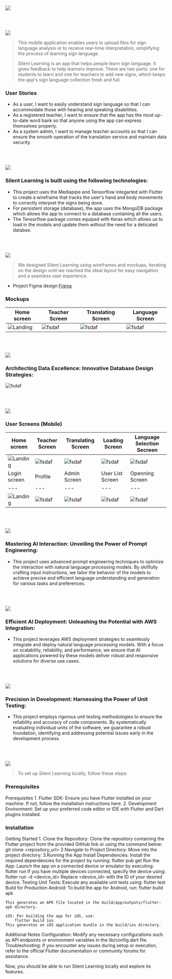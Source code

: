 <img src="./readme/title1.svg"/>

<br><br>

<!-- project philosophy -->
<img src="./readme/title2.svg"/>

>This mobile application enables users to upload files for sign language analysis or to receive real-time interpretation, simplifying the process of learning sign language.
>
> Silent Learning is an app that helps people learn sign language. It gives feedback to help learners improve. There are two parts: one for students to learn and one for teachers to add new signs, which keeps the app's sign language collection fresh and full.


### User Stories
- As a user, I want to easily understand sign language so that I can accommodate those with hearing and speaking disabilities.
- As a registered teacher, I want to ensure that the app has the most up-to-date word bank so that anyone using the app can express themselves properly.
- As a system admin, I want to manage teacher accounts so that I can ensure the smooth operation of the translation service and maintain data security.

<br><br>
<!-- Tech stack -->
<img src="./readme/title3.svg"/>

###  Silent Learning is built using the following technologies:

- This project uses the Mediapipe and Tensorflow integarted with Flutter to create a wireframe that tracks the user's hand and body movements to correctly interpret the signs being done.
- For persistent storage (database), the app uses the MongoDB package which allows the app to connect to a database containing all the users.
- The Tensorflow package comes equiped with Keras which allows us to load in the models and update them without the need for a deticated databse.

<br><br>
<!-- UI UX -->
<img src="./readme/title4.svg"/>


> We designed Silent Learning using wireframes and mockups, iterating on the design until we reached the ideal layout for easy navigation and a seamless user experience.

- Project Figma design [Figma](https://www.figma.com/file/xcOANpKdHBofpmiJXo8pvz/Silent-Learning?type=design&node-id=0-1&mode=design&t=8ozsZ9HivkYXuGxC-0)


### Mockups
| Home screen  | Teacher Screen | Translating Screen | Language Screen |
| ---| ---| ---| ---|
| ![Landing](./readme/images/Home%20screen.png) | ![fsdaf](./readme/images/Teaching%20screen.png) | ![fsdaf](./readme/images/Learning%20Screen.png) |![fsdaf](./readme/images/Language%20screen.png) |

<br><br>

<!-- Database Design -->
<img src="./readme/title5.svg"/>

###  Architecting Data Excellence: Innovative Database Design Strategies:

![fsdaf](./readme/images/mongo_database_v1.png)


<br><br>


<!-- Implementation -->
<img src="./readme/title6.svg"/>


### User Screens (Mobile)
| Home screen  | Teacher Screen | Translating Screen | Loading Screen | Language Selection Secreen |
| ---| ---| ---| ---| ---|
| ![Landing](./readme/images/Home%20screen.png) | ![fsdaf](./readme/images/Teaching%20screen.png) | ![fsdaf](./readme/images/Learning%20Screen.png) | ![fsdaf](./readme/images/Loading%20Screen.png) | ![fsdaf](./readme/images/Language%20screen.png) |
| Login screen  | Profile | Admin Screen | User List Screen | Openning Screen | 
| ---| ---| ---| ---| ---|
| ![Landing](./readme/images/Login.png) | ![fsdaf](./readme/images/profile.png) | ![fsdaf](./readme/images/Admin.png) |![fsdaf](./readme/images/User%20list.png) | ![fsdaf](./readme/images/Openning%20Screen.png) | 


<br><br>


<!-- Prompt Engineering -->
<img src="./readme/title7.svg"/>

###  Mastering AI Interaction: Unveiling the Power of Prompt Engineering:

- This project uses advanced prompt engineering techniques to optimize the interaction with natural language processing models. By skillfully crafting input instructions, we tailor the behavior of the models to achieve precise and efficient language understanding and generation for various tasks and preferences.

<br><br>

<!-- AWS Deployment -->
<img src="./readme/title8.svg"/>

###  Efficient AI Deployment: Unleashing the Potential with AWS Integration:

- This project leverages AWS deployment strategies to seamlessly integrate and deploy natural language processing models. With a focus on scalability, reliability, and performance, we ensure that AI applications powered by these models deliver robust and responsive solutions for diverse use cases.

<br><br>

<!-- Unit Testing -->
<img src="./readme/title9.svg"/>

###  Precision in Development: Harnessing the Power of Unit Testing:

- This project employs rigorous unit testing methodologies to ensure the reliability and accuracy of code components. By systematically evaluating individual units of the software, we guarantee a robust foundation, identifying and addressing potential issues early in the development process.

<br><br>


<!-- How to run -->
<img src="./readme/title10.svg"/>

> To set up Silent Learning locally, follow these steps:

### Prerequisites

Prerequisites
    1. Flutter SDK: Ensure you have Flutter installed on your machine. If not, follow the installation instructions here.
    2. Development Environment: Set up your preferred code editor or IDE with Flutter and Dart plugins installed.

### Installation
Getting Started
    1. Clone the Repository: Clone the repository containing the Flutter project from the provided GitHub link or using the command below:
    git clone <repository_url>
    2.Navigate to Project Directory: Move into the project directory:
    3.Running the App
        Install Dependencies: Install the required dependencies for the project by running:
        flutter pub get
Run the App: Launch the app on a connected device or emulator by executing:
        flutter run
    If you have multiple devices connected, specify the device using:   
        flutter run -d <device_id>
    Replace <device_id> with the ID of your desired device.
Testing
    Unit Tests: Execute any available unit tests using:
        flutter test
Build for Production
    Android: To build the app for Android, run:
        flutter build apk

    This generates an APK file located in the build/app/outputs/flutter-apk directory.

    iOS: For building the app for iOS, use:
        flutter build ios
    This generates an iOS application bundle in the build/ios directory.

Additional Notes
Configuration: Modify any necessary configurations such as API endpoints or environment variables in the lib/config.dart file.
Troubleshooting: If you encounter any issues during setup or execution, refer to the official Flutter documentation or community forums for assistance.

Now, you should be able to run Silent Learning locally and explore its features.
